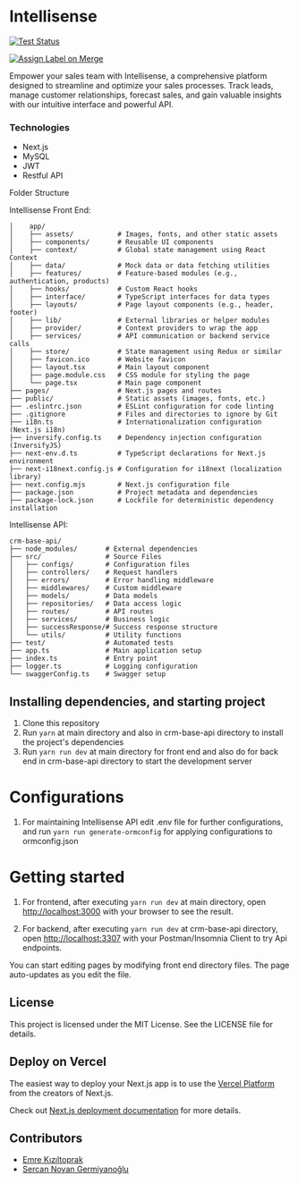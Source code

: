 # Intellisense  

[![Test Status](https://github.com/EmreKiziltoprak/Intellisense-V1.0.0/actions/workflows/ci.yml/badge.svg)](https://github.com/EmreKiziltoprak/Intellisense-V1.0.0/actions/workflows/ci.yml)

[![Assign Label on Merge](https://github.com/EmreKiziltoprak/Intellisense-V1.0.0/actions/workflows/label_close_merge.yml/badge.svg)](https://github.com/EmreKiziltoprak/Intellisense-V1.0.0/actions/workflows/label_close_merge.yml)


Empower your sales team with Intellisense, a comprehensive platform designed to streamline and optimize your sales processes. Track leads, manage customer relationships, forecast sales, and gain valuable insights with our intuitive interface and powerful API.

### Technologies

- Next.js
- MySQL
- JWT
- Restful API

Folder Structure

Intellisense Front End:
```
│    app/
│    ├── assets/           # Images, fonts, and other static assets
│    ├── components/       # Reusable UI components
│    ├── context/          # Global state management using React Context
│    ├── data/             # Mock data or data fetching utilities
│    ├── features/         # Feature-based modules (e.g., authentication, products)
│    ├── hooks/            # Custom React hooks
│    ├── interface/        # TypeScript interfaces for data types
│    ├── layouts/          # Page layout components (e.g., header, footer)
│    ├── lib/              # External libraries or helper modules
│    ├── provider/         # Context providers to wrap the app
│    ├── services/         # API communication or backend service calls
│    ├── store/            # State management using Redux or similar
│    ├── favicon.ico       # Website favicon
│    ├── layout.tsx        # Main layout component
│    ├── page.module.css   # CSS module for styling the page
│    └── page.tsx          # Main page component
├── pages/                 # Next.js pages and routes
├── public/                # Static assets (images, fonts, etc.)
├── .eslintrc.json         # ESLint configuration for code linting
├── .gitignore             # Files and directories to ignore by Git
├── i18n.ts                # Internationalization configuration (Next.js i18n)
├── inversify.config.ts    # Dependency injection configuration (InversifyJS)
├── next-env.d.ts          # TypeScript declarations for Next.js environment
├── next-i18next.config.js # Configuration for i18next (localization library)
├── next.config.mjs        # Next.js configuration file
├── package.json           # Project metadata and dependencies
├── package-lock.json      # Lockfile for deterministic dependency installation
```

Intellisense API: 
```
crm-base-api/
├── node_modules/       # External dependencies
├── src/                # Source Files
│   ├── configs/        # Configuration files
│   ├── controllers/    # Request handlers
│   ├── errors/         # Error handling middleware
│   ├── middlewares/    # Custom middleware
│   ├── models/         # Data models
│   ├── repositories/   # Data access logic
│   ├── routes/         # API routes
│   ├── services/       # Business logic
│   ├── successResponse/# Success response structure
│   └── utils/          # Utility functions
├── test/               # Automated tests
├── app.ts              # Main application setup
├── index.ts            # Entry point
├── logger.ts           # Logging configuration
└── swaggerConfig.ts    # Swagger setup
```
## Installing dependencies, and starting project

1. Clone this repository
2. Run `yarn` at main directory and also in crm-base-api directory to install the project's dependencies
3. Run `yarn run dev` at main directory for front end and also do for back end in crm-base-api directory to start the development server

# Configurations

1. For maintaining Intellisense API edit .env file for further configurations, and run `yarn run generate-ormconfig` for applying configurations to ormconfig.json


# Getting started

1. For frontend, after executing `yarn run dev` at main directory, open [http://localhost:3000](http://localhost:3000) with your browser to see the result.

2. For backend, after executing `yarn run dev` at crm-base-api directory, open [http://localhost:3307](http://localhost:3307) with your Postman/Insomnia Client to try Api endpoints.

You can start editing pages by modifying front end directory files. The page auto-updates as you edit the file.

## License

This project is licensed under the MIT License. See the LICENSE file for details.

## Deploy on Vercel

The easiest way to deploy your Next.js app is to use the [Vercel Platform](https://vercel.com/new?utm_medium=default-template&filter=next.js&utm_source=create-next-app&utm_campaign=create-next-app-readme) from the creators of Next.js.

Check out [Next.js deployment documentation](https://nextjs.org/docs/deployment) for more details.

## Contributors

- [Emre Kızıltoprak](https://github.com/EmreKiziltoprak)
- [Sercan Noyan Germiyanoğlu](https://github.com/Rapter1990)
